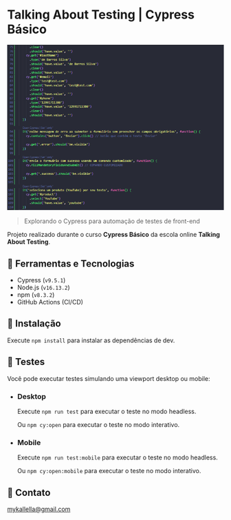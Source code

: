 # Talking About Testing | Cypress Básico

![preview](./preview.png)
 
 > Explorando o Cypress para automação de testes de front-end

 Projeto realizado durante o curso **Cypress Básico** da escola online **Talking About Testing**.

## 🔧 Ferramentas e Tecnologias

- Cypress (`v9.5.1`)
- Node.js (`v16.13.2`)
- npm (`v8.3.2`)
- GitHub Actions (CI/CD)


## 🔧 Instalação

Execute `npm install` para instalar as dependências de dev.


## 🔧 Testes

Você pode executar testes simulando uma viewport desktop ou mobile:


- ### Desktop

	Execute `npm run test` para executar o teste no modo headless.

	Ou `npm cy:open` para executar o teste no modo interativo.

- ### Mobile

	Execute `npm run test:mobile` para executar o teste no modo headless.

	Ou `npm cy:open:mobile` para executar o teste no modo interativo.


## 🔗 Contato

mykallella@gmail.com

